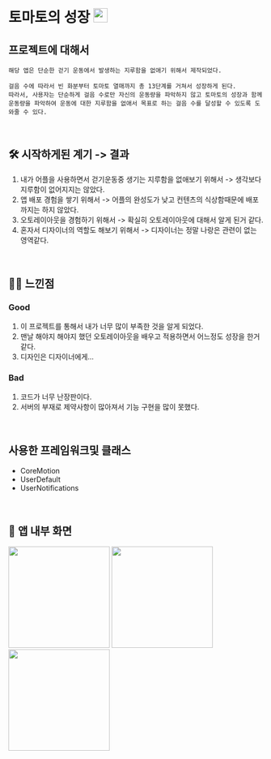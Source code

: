# 토마토의 성장 <img width=28px src=https://i.ibb.co/0FSz39W/image.png>


## 프로젝트에 대해서 

```
해당 앱은 단순한 걷기 운동에서 발생하는 지루함을 없애기 위해서 제작되었다.

걸음 수에 따라서 빈 화분부터 토마토 열매까지 총 13단계를 거쳐서 성장하게 된다.
따라서, 사용자는 단순하게 걸음 수로만 자신의 운동량을 파악하지 않고 토마토의 성장과 함께 운동량을 파악하여 운동에 대한 지루함을 없애서 목표로 하는 걸음 수를 달성할 수 있도록 도와줄 수 있다.
```

<br>

## 🛠 시작하게된 계기 -> 결과

1. 내가 어플을 사용하면서 걷기운동중 생기는 지루함을 없애보기 위해서 -> 생각보다 지루함이 없어지지는 않았다.
2. 앱 배포 경험을 쌓기 위해서 -> 어플의 완성도가 낮고 컨텐츠의 식상함때문에 배포까지는 하지 않았다. 
3. 오토레이아웃을 경험하기 위해서 -> 확실히 오토레이아웃에 대해서 알게 된거 같다. 
4. 혼자서 디자이너의 역할도 해보기 위해서 -> 디자이너는 정말 나랑은 관련이 없는 영역같다.

<br>

## 👦🏻 느낀점

### Good
1. 이 프로젝트를 통해서 내가 너무 많이 부족한 것을 알게 되었다. 
2. 맨날 해야지 해야지 했던 오토레이아웃을 배우고 적용하면서 어느정도 성장을 한거 같다. 
3. 디자인은 디자이너에게...

### Bad
1. 코드가 너무 난장판이다.
2. 서버의 부재로 제약사항이 많아져서 기능 구현을 많이 못했다.


<br>

## 사용한 프레임워크및 클래스 
 - CoreMotion
 - UserDefault
 - UserNotifications

<br>

## 📱 앱 내부 화면

<img src="https://i.ibb.co/FzNQGtq/IMG-3593.png" width="200">  <img src="https://i.ibb.co/pnrnXHp/IMG-3586.png" width="200">  <img src="https://i.ibb.co/Yh5zm3y/IMG-3594.png" width="200">
